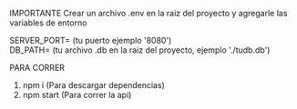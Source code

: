 IMPORTANTE
Crear un archivo .env en la raiz del proyecto
y agregarle las variables de entorno

SERVER_PORT= (tu puerto ejemplo '8080')  
DB_PATH= (tu archivo .db en la raiz del proyecto, ejemplo './tudb.db')

PARA CORRER
1. npm i (Para descargar dependencias)
3. npm start (Para correr la api)
